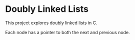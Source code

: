 # Doubly Linked Lists

This project explores doubly linked lists in C.

Each node has a pointer to both the next and previous node.

